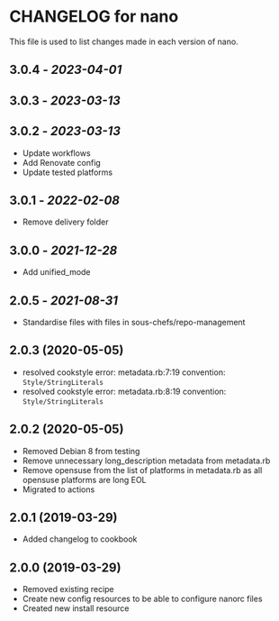 # CHANGELOG for nano

This file is used to list changes made in each version of nano.

## 3.0.4 - *2023-04-01*

## 3.0.3 - *2023-03-13*

## 3.0.2 - *2023-03-13*

- Update workflows
- Add Renovate config
- Update tested platforms

## 3.0.1 - *2022-02-08*

- Remove delivery folder

## 3.0.0 - *2021-12-28*

- Add unified_mode

## 2.0.5 - *2021-08-31*

- Standardise files with files in sous-chefs/repo-management

## 2.0.3 (2020-05-05)

- resolved cookstyle error: metadata.rb:7:19 convention: `Style/StringLiterals`
- resolved cookstyle error: metadata.rb:8:19 convention: `Style/StringLiterals`

## 2.0.2 (2020-05-05)

- Removed Debian 8 from testing
- Remove unnecessary long_description metadata from metadata.rb
- Remove opensuse from the list of platforms in metadata.rb as all opensuse platforms are long EOL
- Migrated to actions

## 2.0.1 (2019-03-29)

- Added changelog to cookbook

## 2.0.0 (2019-03-29)

- Removed existing recipe
- Create new config resources to be able to configure nanorc files
- Created new install resource
